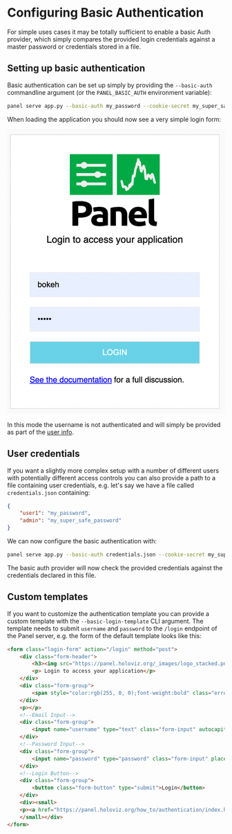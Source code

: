 # Configuring Basic Authentication

For simple uses cases it may be totally sufficient to enable a basic Auth provider, which simply compares the provided login credentials against a master password or credentials stored in a file.

## Setting up basic authentication

Basic authentication can be set up simply by providing the `--basic-auth` commandline argument (or the `PANEL_BASIC_AUTH` environment variable):

```bash
panel serve app.py --basic-auth my_password --cookie-secret my_super_safe_cookie_secret
```

When loading the application you should now see a very simple login form:

![Panel Pyodide App](../../_static/images/basic_auth.png)

In this mode the username is not authenticated and will simply be provided as part of the [user info](user_info.md).

## User credentials

If you want a slightly more complex setup with a number of different users with potentially different access controls you can also provide a path to a file containing user credentials, e.g. let's say we have a file called `credentials.json` containing:

```json
{
    "user1": "my_password",
	"admin": "my_super_safe_password"
}
```

We can now configure the basic authentication with:

```bash
panel serve app.py --basic-auth credentials.json --cookie-secret my_super_safe_cookie_secret
```

The basic auth provider will now check the provided credentials against the credentials declared in this file.

## Custom templates

If you want to customize the authentication template you can provide a custom template with the `--basic-login-template` CLI argument. The template needs to submit `username` and `password` to the `/login` endpoint of the Panel server, e.g. the form of the default template looks like this:

```html
<form class="login-form" action="/login" method="post">
    <div class="form-header">
        <h3><img src="https://panel.holoviz.org/_images/logo_stacked.png" width="150" height="120"></h3>
        <p> Login to access your application</p>
    </div>
    <div class="form-group">
        <span style="color:rgb(255, 0, 0);font-weight:bold" class="errormessage">{{errormessage}}</span>
    </div>
    <p></p>
    <!--Email Input-->
    <div class="form-group">
        <input name="username" type="text" class="form-input" autocapitalize="off" autocorrect="off" placeholder="username">
    </div>
    <!--Password Input-->
    <div class="form-group">
        <input name="password" type="password" class="form-input" placeholder="password">
    </div>
    <!--Login Button-->
    <div class="form-group">
        <button class="form-button" type="submit">Login</button>
    </div>
    <div><small>
    <p><a href="https://panel.holoviz.org/how_to/authentication/index.html">See the documentation</a> for a full discussion.</p>
    </small></div>
</form>
```
